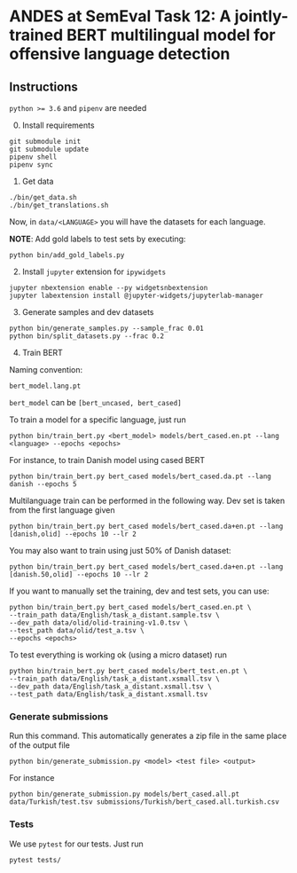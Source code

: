 # ANDES at SemEval Task 12: A jointly-trained BERT multilingual model for offensive language detection 

## Instructions

`python >= 3.6` and `pipenv` are needed

0. Install requirements

```
git submodule init
git submodule update
pipenv shell
pipenv sync
```

1. Get data

```
./bin/get_data.sh
./bin/get_translations.sh
```

Now, in `data/<LANGUAGE>` you will have the datasets for each language.

**NOTE**: Add gold labels to test sets by executing:

```
python bin/add_gold_labels.py
```

2. Install `jupyter` extension for `ipywidgets`

```
jupyter nbextension enable --py widgetsnbextension
jupyter labextension install @jupyter-widgets/jupyterlab-manager
```

3. Generate samples and dev datasets

```
python bin/generate_samples.py --sample_frac 0.01
python bin/split_datasets.py --frac 0.2
```

4. Train BERT

Naming convention:

`bert_model.lang.pt`

`bert_model` can be `[bert_uncased, bert_cased]`

To train a model for a specific language, just run

```
python bin/train_bert.py <bert_model> models/bert_cased.en.pt --lang <language> --epochs <epochs>
```

For instance, to train Danish model using cased BERT

```
python bin/train_bert.py bert_cased models/bert_cased.da.pt --lang danish --epochs 5
```

Multilanguage train can be performed in the following way. Dev set is taken from the first language given

```
python bin/train_bert.py bert_cased models/bert_cased.da+en.pt --lang [danish,olid] --epochs 10 --lr 2
```

You may also want to train using just 50% of Danish dataset:

```
python bin/train_bert.py bert_cased models/bert_cased.da+en.pt --lang [danish.50,olid] --epochs 10 --lr 2
```


If you want to manually set the training, dev and test sets, you can use:

```
python bin/train_bert.py bert_cased models/bert_cased.en.pt \
--train_path data/English/task_a_distant.sample.tsv \
--dev_path data/olid/olid-training-v1.0.tsv \
--test_path data/olid/test_a.tsv \
--epochs <epochs>
```

To test everything is working ok (using a micro dataset) run

```
python bin/train_bert.py bert_cased models/bert_test.en.pt \
--train_path data/English/task_a_distant.xsmall.tsv \
--dev_path data/English/task_a_distant.xsmall.tsv \
--test_path data/English/task_a_distant.xsmall.tsv
```

### Generate submissions

Run this command. This automatically generates a zip file in the same place of the output file

```
python bin/generate_submission.py <model> <test file> <output>
```

For instance

```
python bin/generate_submission.py models/bert_cased.all.pt data/Turkish/test.tsv submissions/Turkish/bert_cased.all.turkish.csv  
```

### Tests

We use `pytest` for our tests. Just run

```
pytest tests/
```
